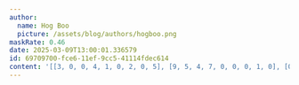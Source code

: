 ```yaml
---
author:
  name: Hog Boo
  picture: /assets/blog/authors/hogboo.png
maskRate: 0.46
date: 2025-03-09T13:00:01.336579
id: 69709700-fce6-11ef-9cc5-41114fdec614
content: '[[3, 0, 0, 4, 1, 0, 2, 0, 5], [9, 5, 4, 7, 0, 0, 0, 1, 0], [0, 6, 0, 0, 0, 0, 0, 7, 9], [8, 0, 3, 5, 0, 1, 7, 4, 6], [0, 0, 0, 0, 0, 0, 0, 5, 0], [0, 2, 5, 9, 7, 4, 0, 8, 0], [1, 3, 0, 2, 0, 0, 8, 9, 7], [0, 4, 9, 0, 3, 0, 6, 2, 1], [0, 0, 2, 0, 9, 6, 5, 0, 4]]'
---
```

